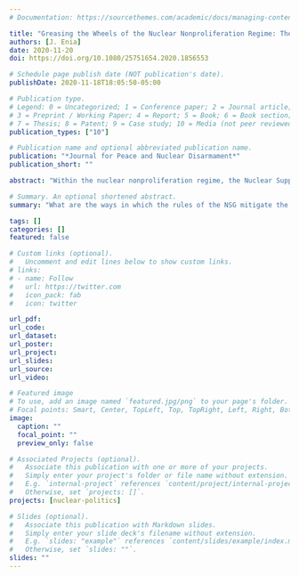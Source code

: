 ```yaml
---
# Documentation: https://sourcethemes.com/academic/docs/managing-content/

title: "Greasing the Wheels of the Nuclear Nonproliferation Regime: The Political Economy of Nuclear Suppliers Group Rules"
authors: [J. Enia]
date: 2020-11-20
doi: https://doi.org/10.1080/25751654.2020.1856553

# Schedule page publish date (NOT publication's date).
publishDate: 2020-11-18T18:05:50-05:00

# Publication type.
# Legend: 0 = Uncategorized; 1 = Conference paper; 2 = Journal article;
# 3 = Preprint / Working Paper; 4 = Report; 5 = Book; 6 = Book section;
# 7 = Thesis; 8 = Patent; 9 = Case study; 10 = Media (not peer reviewed)
publication_types: ["10"]

# Publication name and optional abbreviated publication name.
publication: "*Journal for Peace and Nuclear Disarmament*"
publication_short: ""

abstract: "Within the nuclear nonproliferation regime, the Nuclear Suppliers Group (NSG) is an important, but relatively underexplored, topic. Given the voluntary limitations member states have agreed to accept since 1974, the rules of the NSG must provide some benefit to the parties involved. This paper employs a political economy lens and explores these benefits through the language of transaction costs. What are the ways in which the rules of the NSG mitigate the transaction cost problems associated with cooperation and coordination in the international system? How have these rules evolved over time to keep pace with changes in transaction costs? In wrestling with these questions, this paper explores one of the major institutions of the nonproliferation regime and lends further credence to the argument that the efficacy of the regime cannot be measured by looking solely at the Nuclear Nonproliferation Treaty (NPT)."

# Summary. An optional shortened abstract.
summary: "What are the ways in which the rules of the NSG mitigate the transaction cost problems associated with cooperation and coordination in the international system?"

tags: []
categories: []
featured: false

# Custom links (optional).
#   Uncomment and edit lines below to show custom links.
# links:
# - name: Follow
#   url: https://twitter.com
#   icon_pack: fab
#   icon: twitter

url_pdf:
url_code:
url_dataset:
url_poster:
url_project:
url_slides:
url_source: 
url_video:

# Featured image
# To use, add an image named `featured.jpg/png` to your page's folder. 
# Focal points: Smart, Center, TopLeft, Top, TopRight, Left, Right, BottomLeft, Bottom, BottomRight.
image:
  caption: ""
  focal_point: ""
  preview_only: false

# Associated Projects (optional).
#   Associate this publication with one or more of your projects.
#   Simply enter your project's folder or file name without extension.
#   E.g. `internal-project` references `content/project/internal-project/index.md`.
#   Otherwise, set `projects: []`.
projects: [nuclear-politics]

# Slides (optional).
#   Associate this publication with Markdown slides.
#   Simply enter your slide deck's filename without extension.
#   E.g. `slides: "example"` references `content/slides/example/index.md`.
#   Otherwise, set `slides: ""`.
slides: ""
---
```

